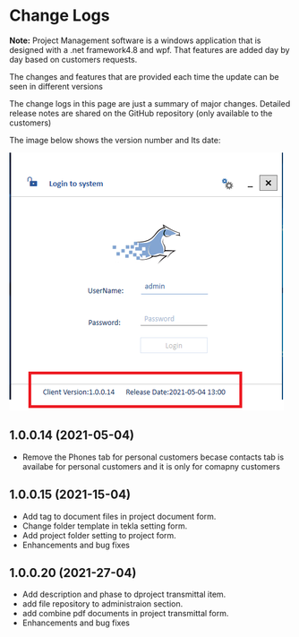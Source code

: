 # Change Logs
**Note:** Project Management software is a windows application that is designed with a .net framework4.8 and wpf.
That features are added day by day based on customers requests.

The changes and features that are provided each time the update can be seen in different versions

The change logs in this page are just a summary of major changes. Detailed release notes are shared on the GitHub repository (only available to the customers)

The image below shows the version number and Its date:

<img alt="Version" source="" class="img-thumbnail" src="images/ReleaseVersion.png" />

## 1.0.0.14 (2021-05-04)

* Remove the Phones tab for personal customers becase contacts tab is availabe for personal customers and it is only for comapny customers

## 1.0.0.15 (2021-15-04)

* Add tag to document files in project document form.
* Change folder template in tekla setting form.
* Add project folder setting to project form.
* Enhancements and bug fixes

## 1.0.0.20 (2021-27-04)
* Add description and phase to dproject transmittal item.
* add file repository to administraion section.
* add combine pdf documents in project transmittal form.
* Enhancements and bug fixes